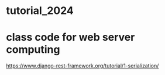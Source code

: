 # tutorial_2024
# class code for web server computing 
https://www.django-rest-framework.org/tutorial/1-serialization/
